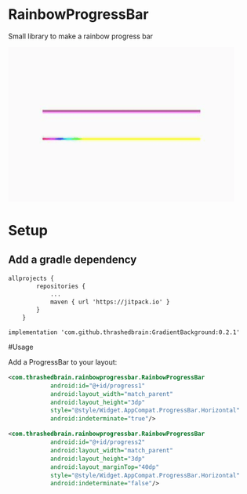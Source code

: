 # RainbowProgressBar

Small library to make a rainbow progress bar

![](https://raw.githubusercontent.com/thrashedbrain/RainbowProgressBar/master/screen.gif)

# Setup

## Add a gradle dependency

```Gradle
allprojects {
		repositories {
			...
			maven { url 'https://jitpack.io' }
		}
	}
```

```Gradle
implementation 'com.github.thrashedbrain:GradientBackground:0.2.1'
```

#Usage

Add a ProgressBar to your layout:

```xml
<com.thrashedbrain.rainbowprogressbar.RainbowProgressBar
            android:id="@+id/progress1"
            android:layout_width="match_parent"
            android:layout_height="3dp"
            style="@style/Widget.AppCompat.ProgressBar.Horizontal"
            android:indeterminate="true"/>
```

```xml
<com.thrashedbrain.rainbowprogressbar.RainbowProgressBar
            android:id="@+id/progress2"
            android:layout_width="match_parent"
            android:layout_height="3dp"
            android:layout_marginTop="40dp"
            style="@style/Widget.AppCompat.ProgressBar.Horizontal"
            android:indeterminate="false"/>
```
